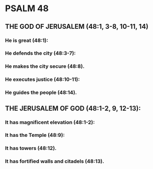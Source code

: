 ---
---
# PSALM 48 
## THE GOD OF JERUSALEM (48:1, 3-8, 10-11, 14) 
###  He is great (48:1): 
###  He defends the city (48:3-7): 
###  He makes the city secure (48:8). 
###  He executes justice (48:10-11): 
###  He guides the people (48:14). 
## THE JERUSALEM OF GOD (48:1-2, 9, 12-13): 
###  It has magnificent elevation (48:1-2): 
###  It has the Temple (48:9): 
###  It has towers (48:12). 
###  It has fortified walls and citadels (48:13). 
